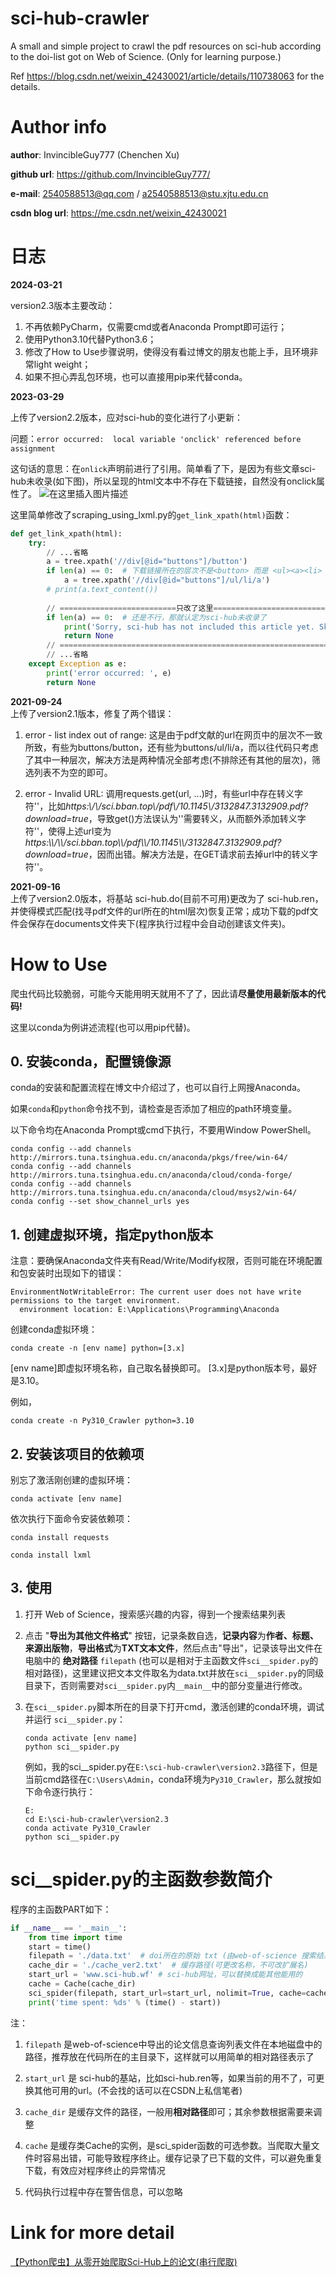# sci-hub-crawler
A small and simple project to crawl the pdf resources on sci-hub according to the doi-list got on Web of Science.
 (Only for learning purpose.)

 Ref https://blog.csdn.net/weixin_42430021/article/details/110738063 for the details.

# Author info
**author**: InvincibleGuy777  (Chenchen Xu)

**github url**:  https://github.com/InvincibleGuy777/

**e-mail**: 2540588513@qq.com  / a2540588513@stu.xjtu.edu.cn

**csdn blog url**: https://me.csdn.net/weixin_42430021

# 日志

**2024-03-21** 

version2.3版本主要改动：

1. 不再依赖PyCharm，仅需要cmd或者Anaconda Prompt即可运行；
2. 使用Python3.10代替Python3.6；
3. 修改了How to Use步骤说明，使得没有看过博文的朋友也能上手，且环境非常light weight；
4. 如果不担心弄乱包环境，也可以直接用pip来代替conda。



**2023-03-29** 

上传了version2.2版本，应对sci-hub的变化进行了小更新：

问题：`error occurred:  local variable 'onclick' referenced before assignment`

这句话的意思：在`onlick`声明前进行了引用。简单看了下，是因为有些文章sci-hub未收录(如下图)，所以呈现的html文本中不存在下载链接，自然没有onclick属性了。
![在这里插入图片描述](https://img-blog.csdnimg.cn/671929f52f49401a966c2c02d2a3b946.png)



这里简单修改了scraping_using_lxml.py的`get_link_xpath(html)`函数：

```python
def get_link_xpath(html):
    try:
        // ...省略
        a = tree.xpath('//div[@id="buttons"]/button')
        if len(a) == 0:  # 下载链接所在的层次不是<button> 而是 <ul><a><li>
            a = tree.xpath('//div[@id="buttons"]/ul/li/a')
        # print(a.text_content())
        
        // ==========================只改了这里==========================
        if len(a) == 0:  # 还是不行，那就认定为sci-hub未收录了
            print('Sorry, sci-hub has not included this article yet. Skipped it.')
            return None
        // =============================================================
		// ...省略		
    except Exception as e:
        print('error occurred: ', e)
        return None
```

**2021-09-24** \
上传了version2.1版本，修复了两个错误：

1. error - list index out of range: 这是由于pdf文献的url在网页中的层次不一致所致，有些为buttons/button，还有些为buttons/ul/li/a，而以往代码只考虑了其中一种层次，解决方法是两种情况全部考虑(不排除还有其他的层次)，筛选列表不为空的即可。

2. error - Invalid URL: 调用requests.get(url, ...)时，有些url中存在转义字符'\'，比如*https:\\/\\/sci.bban.top\\/pdf\\/10.1145\\/3132847.3132909.pdf?download=true*，导致get()方法误认为'\'需要转义，从而额外添加转义字符'\'，使得上述url变为*https:\\\\/\\\\/sci.bban.top\\\\/pdf\\\\/10.1145\\\\/3132847.3132909.pdf?download=true*，因而出错。解决方法是，在GET请求前去掉url中的转义字符'\'。

**2021-09-16** \
上传了version2.0版本，将基站 sci-hub.do(目前不可用)更改为了 sci-hub.ren，并使得模式匹配(找寻pdf文件的url所在的html层次)恢复正常；成功下载的pdf文件会保存在documents文件夹下(程序执行过程中会自动创建该文件夹)。

# How to Use

爬虫代码比较脆弱，可能今天能用明天就用不了了，因此请**尽量使用最新版本的代码!**

这里以conda为例讲述流程(也可以用pip代替)。

## 0. 安装conda，配置镜像源

conda的安装和配置流程在博文中介绍过了，也可以自行上网搜Anaconda。


如果`conda`和`python`命令找不到，请检查是否添加了相应的path环境变量。

以下命令均在Anaconda Prompt或cmd下执行，不要用Window PowerShell。


```
conda config --add channels http://mirrors.tuna.tsinghua.edu.cn/anaconda/pkgs/free/win-64/
conda config --add channels http://mirrors.tuna.tsinghua.edu.cn/anaconda/cloud/conda-forge/
conda config --add channels http://mirrors.tuna.tsinghua.edu.cn/anaconda/cloud/msys2/win-64/
conda config --set show_channel_urls yes
```

## 1. 创建虚拟环境，指定python版本

注意：要确保Anaconda文件夹有Read/Write/Modify权限，否则可能在环境配置和包安装时出现如下的错误：

```
EnvironmentNotWritableError: The current user does not have write permissions to the target environment.
  environment location: E:\Applications\Programming\Anaconda
```



创建conda虚拟环境：
```
conda create -n [env name] python=[3.x]
```

[env name]即虚拟环境名称，自己取名替换即可。
[3.x]是python版本号，最好是3.10。

例如，

```
conda create -n Py310_Crawler python=3.10
```

## 2. 安装该项目的依赖项

别忘了激活刚创建的虚拟环境：

```
conda activate [env name]
```


依次执行下面命令安装依赖项：

```
conda install requests
```

```
conda install lxml
```

## 3. 使用

1. 打开 Web of Science，搜索感兴趣的内容，得到一个搜索结果列表

2. 点击 "**导出为其他文件格式**" 按钮，记录条数自选，**记录内容**为**作者、标题、来源出版物**，**导出格式**为**TXT文本文件**，然后点击"导出"，记录该导出文件在电脑中的 **绝对路径** `filepath` (也可以是相对于主函数文件`sci__spider.py`的相对路径)，这里建议把文本文件取名为data.txt并放在`sci__spider.py`的同级目录下，否则需要对`sci__spider.py`内`__main__`中的部分变量进行修改。

3. 在`sci__spider.py`脚本所在的目录下打开cmd，激活创建的conda环境，调试并运行 `sci__spider.py`：

    ```
    conda activate [env name]
    python sci__spider.py
    ```

    例如，我的sci__spider.py在`E:\sci-hub-crawler\version2.3`路径下，但是当前cmd路径在`C:\Users\Admin`，conda环境为`Py310_Crawler`，那么就按如下命令逐行执行：

    ```
    E:
    cd E:\sci-hub-crawler\version2.3
    conda activate Py310_Crawler
    python sci__spider.py
    ```

# sci__spider.py的主函数参数简介
程序的主函数PART如下：

```python
if __name__ == '__main__':
    from time import time
    start = time()
    filepath = './data.txt'  # doi所在的原始 txt (由web-of-science 搜索结果导出的plain text file)
    cache_dir = './cache_ver2.txt'  # 缓存路径(可更改名称，不可改扩展名)
    start_url = 'www.sci-hub.wf' # sci-hub网址，可以替换成能其他能用的
    cache = Cache(cache_dir)
    sci_spider(filepath, start_url=start_url, nolimit=True, cache=cache)
    print('time spent: %ds' % (time() - start))
```

注：
1. `filepath` 是web-of-science中导出的论文信息查询列表文件在本地磁盘中的路径，推荐放在代码所在的主目录下，这样就可以用简单的相对路径表示了

2. `start_url` 是 sci-hub的基站，比如sci-hub.ren等，如果当前的用不了，可更换其他可用的url。(不会找的话可以在CSDN上私信笔者)

3. `cache_dir` 是缓存文件的路径，一般用**相对路径**即可；其余参数根据需要来调整

4. `cache` 是缓存类Cache的实例，是sci_spider函数的可选参数。当爬取大量文件时容易出错，可能导致程序终止。缓存记录了已下载的文件，可以避免重复下载，有效应对程序终止的异常情况

5. 代码执行过程中存在警告信息，可以忽略

# Link for more detail

<a href="https://blog.csdn.net/weixin_42430021/article/details/110738063">【Python爬虫】从零开始爬取Sci-Hub上的论文(串行爬取)</a>

